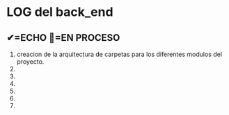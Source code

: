 
# LOG del back_end
## ✔=ECHO 🔘=EN PROCESO

1. creacion de la arquitectura de carpetas para los diferentes modulos del proyecto. 
2. 
3. 
4. 
5. 
6. 
7. 